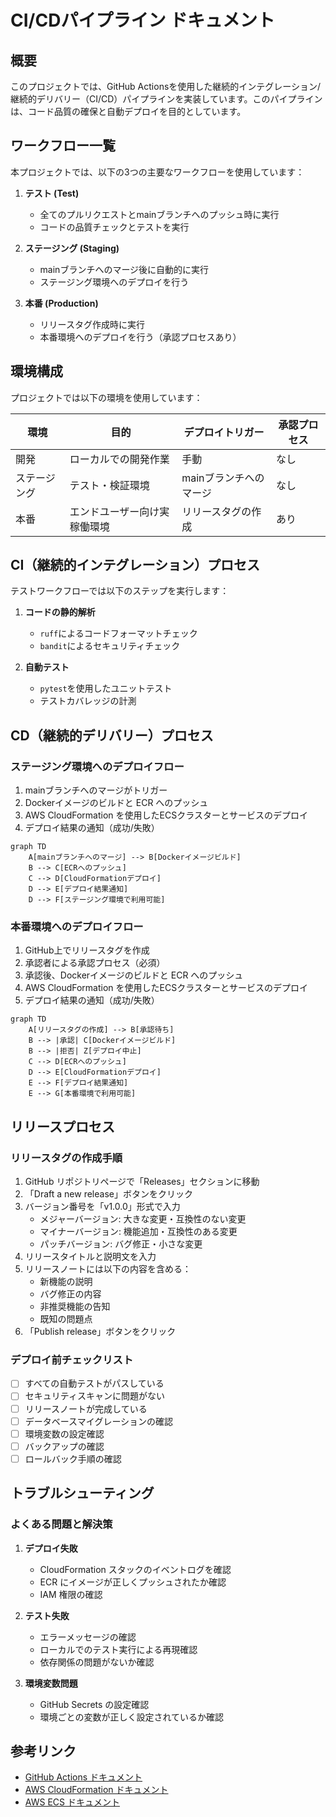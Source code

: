 # CI/CDパイプライン ドキュメント

## 概要

このプロジェクトでは、GitHub Actionsを使用した継続的インテグレーション/継続的デリバリー（CI/CD）パイプラインを実装しています。このパイプラインは、コード品質の確保と自動デプロイを目的としています。

## ワークフロー一覧

本プロジェクトでは、以下の3つの主要なワークフローを使用しています：

1. **テスト (Test)**
   - 全てのプルリクエストとmainブランチへのプッシュ時に実行
   - コードの品質チェックとテストを実行

2. **ステージング (Staging)**
   - mainブランチへのマージ後に自動的に実行
   - ステージング環境へのデプロイを行う

3. **本番 (Production)**
   - リリースタグ作成時に実行
   - 本番環境へのデプロイを行う（承認プロセスあり）

## 環境構成

プロジェクトでは以下の環境を使用しています：

| 環境       | 目的                           | デプロイトリガー        | 承認プロセス |
|------------|--------------------------------|------------------------|--------------|
| 開発       | ローカルでの開発作業           | 手動                   | なし         |
| ステージング | テスト・検証環境              | mainブランチへのマージ  | なし         |
| 本番       | エンドユーザー向け実稼働環境   | リリースタグの作成     | あり         |

## CI（継続的インテグレーション）プロセス

テストワークフローでは以下のステップを実行します：

1. **コードの静的解析**
   - `ruff`によるコードフォーマットチェック
   - `bandit`によるセキュリティチェック

2. **自動テスト**
   - `pytest`を使用したユニットテスト
   - テストカバレッジの計測

## CD（継続的デリバリー）プロセス

### ステージング環境へのデプロイフロー

1. mainブランチへのマージがトリガー
2. Dockerイメージのビルドと ECR へのプッシュ
3. AWS CloudFormation を使用したECSクラスターとサービスのデプロイ
4. デプロイ結果の通知（成功/失敗）

```mermaid
graph TD
    A[mainブランチへのマージ] --> B[Dockerイメージビルド]
    B --> C[ECRへのプッシュ]
    C --> D[CloudFormationデプロイ]
    D --> E[デプロイ結果通知]
    D --> F[ステージング環境で利用可能]
```

### 本番環境へのデプロイフロー

1. GitHub上でリリースタグを作成
2. 承認者による承認プロセス（必須）
3. 承認後、Dockerイメージのビルドと ECR へのプッシュ
4. AWS CloudFormation を使用したECSクラスターとサービスのデプロイ
5. デプロイ結果の通知（成功/失敗）

```mermaid
graph TD
    A[リリースタグの作成] --> B[承認待ち]
    B --> |承認| C[Dockerイメージビルド]
    B --> |拒否| Z[デプロイ中止]
    C --> D[ECRへのプッシュ]
    D --> E[CloudFormationデプロイ]
    E --> F[デプロイ結果通知]
    E --> G[本番環境で利用可能]
```

## リリースプロセス

### リリースタグの作成手順

1. GitHub リポジトリページで「Releases」セクションに移動
2. 「Draft a new release」ボタンをクリック
3. バージョン番号を「v1.0.0」形式で入力
   - メジャーバージョン: 大きな変更・互換性のない変更
   - マイナーバージョン: 機能追加・互換性のある変更
   - パッチバージョン: バグ修正・小さな変更
4. リリースタイトルと説明文を入力
5. リリースノートには以下の内容を含める：
   - 新機能の説明
   - バグ修正の内容
   - 非推奨機能の告知
   - 既知の問題点
6. 「Publish release」ボタンをクリック

### デプロイ前チェックリスト

- [ ] すべての自動テストがパスしている
- [ ] セキュリティスキャンに問題がない
- [ ] リリースノートが完成している
- [ ] データベースマイグレーションの確認
- [ ] 環境変数の設定確認
- [ ] バックアップの確認
- [ ] ロールバック手順の確認

## トラブルシューティング

### よくある問題と解決策

1. **デプロイ失敗**
   - CloudFormation スタックのイベントログを確認
   - ECR にイメージが正しくプッシュされたか確認
   - IAM 権限の確認

2. **テスト失敗**
   - エラーメッセージの確認
   - ローカルでのテスト実行による再現確認
   - 依存関係の問題がないか確認

3. **環境変数問題**
   - GitHub Secrets の設定確認
   - 環境ごとの変数が正しく設定されているか確認

## 参考リンク

- [GitHub Actions ドキュメント](https://docs.github.com/ja/actions)
- [AWS CloudFormation ドキュメント](https://docs.aws.amazon.com/ja_jp/cloudformation/)
- [AWS ECS ドキュメント](https://docs.aws.amazon.com/ja_jp/ecs/) 